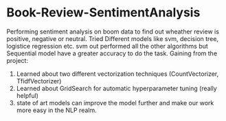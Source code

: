 # Book-Review-SentimentAnalysis

Performing sentiment analysis on boom data to find out wheather review is positive, negative or neutral. Tried Different models like svm, decision tree, logistice regression etc. svm out performed all the other algorithms but Sequential model have a greater accuracy to do the task.
Gaining from the project:
 1. Learned about two different vectorization techniques (CountVectorizer, TfidfVectorizer)
 2. Learned about GridSearch for automatic hyperparameter tuning (really helpful)
 3. state of art models can improve the model further and make our work more easy in the NLP realm.
